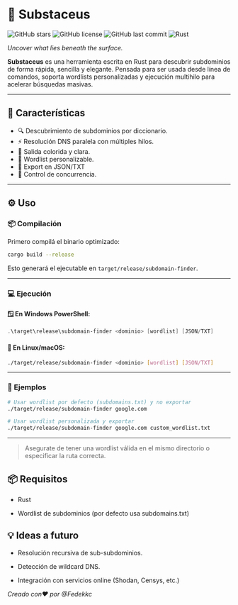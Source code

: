 # 🧠 Substaceus

![GitHub stars](https://img.shields.io/github/stars/Fedekkc/Substaceus?style=social)
![GitHub license](https://img.shields.io/github/license/Fedekkc/Substaceus)
![GitHub last commit](https://img.shields.io/github/last-commit/Fedekkc/Substaceus)
![Rust](https://img.shields.io/badge/made%20with-rust-orange?logo=rust)


_Uncover what lies beneath the surface._

**Substaceus** es una herramienta escrita en Rust para descubrir subdominios de forma rápida, sencilla y elegante. Pensada para ser usada desde línea de comandos, soporta wordlists personalizadas y ejecución multihilo para acelerar búsquedas masivas.

---

## 🚀 Características

- 🔍 Descubrimiento de subdominios por diccionario.
- ⚡ Resolución DNS paralela con múltiples hilos. 
- 🌈 Salida colorida y clara.
- 🧰 Wordlist personalizable.
- 📄 Export en JSON/TXT
- 🧵 Control de concurrencia.


---

## ⚙️ Uso

### 📦 Compilación

Primero compilá el binario optimizado:

```bash
cargo build --release
```

Esto generará el ejecutable en `target/release/subdomain-finder`.

---

### 💻 Ejecución

#### 🪟 En Windows PowerShell:

```powershell
.\target\release\subdomain-finder <dominio> [wordlist] [JSON/TXT]
```

#### 🐧 En Linux/macOS:

```bash
./target/release/subdomain-finder <dominio> [wordlist] [JSON/TXT]
```

---

### 📌 Ejemplos

```bash
# Usar wordlist por defecto (subdomains.txt) y no exportar
./target/release/subdomain-finder google.com

# Usar wordlist personalizada y exportar
./target/release/subdomain-finder google.com custom_wordlist.txt  
```

---

> Asegurate de tener una wordlist válida en el mismo directorio o especificar la ruta correcta.

## 📦 Requisitos

- Rust

- Wordlist de subdominios (por defecto usa subdomains.txt)

## 💡 Ideas a futuro

- Resolución recursiva de sub-subdominios.

- Detección de wildcard DNS.

- Integración con servicios online (Shodan, Censys, etc.)


_Creado con❤️ por @Fedekkc_
